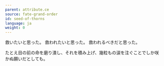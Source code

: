 ```yaml
---
parent: attribute.ce
source: fate-grand-order
id: seed-of-thorns
language: ja
weight: 0
---
```


救いたいと思った。
救われたいと思った。
救われるべきだと思った。

たとえ目の前の命を磨り潰し、それを積み上げ、幾粒もの涙を注ぐことでしか咲かぬ願いだとしても。
